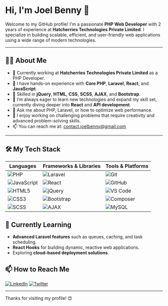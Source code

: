 # Hi, I'm Joel Benny 👋

Welcome to my GitHub profile! I'm a passionate **PHP Web Developer** with 2 years of experience at **Hatcherries Technologies Private Limited**. I specialize in building scalable, efficient, and user-friendly web applications using a wide range of modern technologies.

---

## 🧑‍💻 About Me

- 💼 Currently working at **Hatcherries Technologies Private Limited** as a PHP Developer.
- 🔧 I have hands-on experience with **Core PHP**, **Laravel**, **React**, and **JavaScript**.
- 🔄 Skilled in **jQuery**, **HTML**, **CSS**, **SCSS**, **AJAX**, and **Bootstrap**.
- 🌱 I’m always eager to learn new technologies and expand my skill set, currently diving deeper into **React** and **API development**.
- 💬 Ask me about PHP, Laravel, or how to optimize web performance.
- 🎯 I enjoy working on challenging problems that require creativity and advanced problem-solving skills.
- 📫 You can reach me at: contact.joelbenny@gmail.com

---

## 🛠️ My Tech Stack

| **Languages**         | **Frameworks & Libraries**   | **Tools & Platforms** |
|-----------------------|------------------------------|-----------------------|
| ![PHP](https://img.shields.io/badge/-PHP-777BB4?style=flat&logo=php&logoColor=white) | ![Laravel](https://img.shields.io/badge/-Laravel-FF2D20?style=flat&logo=laravel&logoColor=white) | ![Git](https://img.shields.io/badge/-Git-F05032?style=flat&logo=git&logoColor=white) |
| ![JavaScript](https://img.shields.io/badge/-JavaScript-F7DF1E?style=flat&logo=javascript&logoColor=black) | ![React](https://img.shields.io/badge/-React-61DAFB?style=flat&logo=react&logoColor=black) | ![GitHub](https://img.shields.io/badge/-GitHub-181717?style=flat&logo=github) |
| ![HTML5](https://img.shields.io/badge/-HTML5-E34F26?style=flat&logo=html5&logoColor=white) | ![jQuery](https://img.shields.io/badge/-jQuery-0769AD?style=flat&logo=jquery&logoColor=white) | ![VS Code](https://img.shields.io/badge/-VS%20Code-007ACC?style=flat&logo=visual-studio-code&logoColor=white) |
| ![CSS3](https://img.shields.io/badge/-CSS3-1572B6?style=flat&logo=css3&logoColor=white) | ![Bootstrap](https://img.shields.io/badge/-Bootstrap-7952B3?style=flat&logo=bootstrap&logoColor=white) | ![Composer](https://img.shields.io/badge/-Composer-885630?style=flat&logo=composer&logoColor=white) |
| ![SCSS](https://img.shields.io/badge/-SCSS-C6538C?style=flat&logo=sass&logoColor=white) | ![AJAX](https://img.shields.io/badge/-AJAX-007ACC?style=flat) | ![MySQL](https://img.shields.io/badge/-MySQL-4479A1?style=flat&logo=mysql&logoColor=white) |

## 🌱 Currently Learning

- **Advanced Laravel features** such as queues, caching, and task scheduling.
- **React Hooks** for building dynamic, reactive web applications.
- Exploring **cloud-based deployment solutions**.


## 📫 How to Reach Me

[![LinkedIn](https://img.shields.io/badge/-LinkedIn-0A66C2?style=flat&logo=linkedin&logoColor=white)]([https://linkedin.com/in/joelbenny](https://www.linkedin.com/in/joel-benny-a68691220)) 
[![Twitter](https://img.shields.io/badge/-Instagram-1DA1F2?style=flat&logo=instagram&logoColor=white)]([https://twitter.com/joelbenny](https://www.instagram.com/___joel___._/)) 

---

Thanks for visiting my profile! 😊
